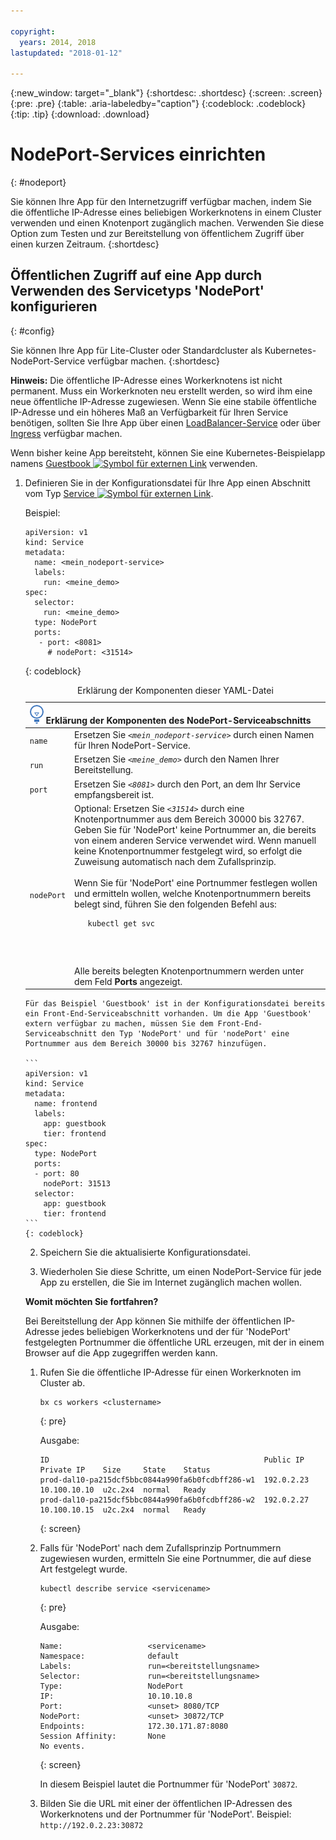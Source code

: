 ```yaml
---

copyright:
  years: 2014, 2018
lastupdated: "2018-01-12"

---
```


{:new_window: target="_blank"}
{:shortdesc: .shortdesc}
{:screen: .screen}
{:pre: .pre}
{:table: .aria-labeledby="caption"}
{:codeblock: .codeblock}
{:tip: .tip}
{:download: .download}


# NodePort-Services einrichten
{: #nodeport}

Sie können Ihre App für den Internetzugriff verfügbar machen, indem Sie die öffentliche IP-Adresse eines beliebigen Workerknotens in einem Cluster verwenden und einen Knotenport zugänglich machen. Verwenden Sie diese Option zum Testen und zur Bereitstellung von öffentlichem Zugriff über einen kurzen Zeitraum.
{:shortdesc}

## Öffentlichen Zugriff auf eine App durch Verwenden des Servicetyps 'NodePort' konfigurieren
{: #config}

Sie können Ihre App für Lite-Cluster oder Standardcluster als Kubernetes-NodePort-Service verfügbar machen.
{:shortdesc}

**Hinweis:** Die öffentliche IP-Adresse eines Workerknotens ist nicht permanent. Muss ein Workerknoten neu erstellt werden, so wird ihm eine neue öffentliche IP-Adresse zugewiesen. Wenn Sie eine stabile öffentliche IP-Adresse und ein höheres Maß an Verfügbarkeit für Ihren Service benötigen, sollten Sie Ihre App über einen [LoadBalancer-Service](cs_loadbalancer.html) oder über [Ingress](cs_ingress.html) verfügbar machen.

Wenn bisher keine App bereitsteht, können Sie eine Kubernetes-Beispielapp namens [Guestbook ![Symbol für externen Link](../icons/launch-glyph.svg "Symbol für externen Link")](https://github.com/kubernetes/kubernetes/blob/master/examples/guestbook/all-in-one/guestbook-all-in-one.yaml) verwenden.

1.  Definieren Sie in der Konfigurationsdatei für Ihre App einen Abschnitt vom Typ [Service ![Symbol für externen Link](../icons/launch-glyph.svg "Symbol für externen Link")](https://kubernetes.io/docs/concepts/services-networking/service/).

    Beispiel:

    ```
    apiVersion: v1
    kind: Service
    metadata:
      name: <mein_nodeport-service>
      labels:
        run: <meine_demo>
    spec:
      selector:
        run: <meine_demo>
      type: NodePort
      ports:
       - port: <8081>
         # nodePort: <31514>

    ```
    {: codeblock}

    <table>
    <caption>Erklärung der Komponenten dieser YAML-Datei</caption>
    <thead>
    <th colspan=2><img src="images/idea.png" alt="Ideensymbol"/> Erklärung der Komponenten des NodePort-Serviceabschnitts</th>
    </thead>
    <tbody>
    <tr>
    <td><code>name</code></td>
    <td>Ersetzen Sie <code><em>&lt;mein_nodeport-service&gt;</em></code> durch einen Namen für Ihren NodePort-Service.</td>
    </tr>
    <tr>
    <td><code>run</code></td>
    <td>Ersetzen Sie <code><em>&lt;meine_demo&gt;</em></code> durch den Namen Ihrer Bereitstellung.</td>
    </tr>
    <tr>
    <td><code>port</code></td>
    <td>Ersetzen Sie <code><em>&lt;8081&gt;</em></code> durch den Port, an dem Ihr Service empfangsbereit ist. </td>
     </tr>
     <tr>
     <td><code>nodePort</code></td>
     <td>Optional: Ersetzen Sie <code><em>&lt;31514&gt;</em></code> durch eine Knotenportnummer aus dem Bereich 30000 bis 32767. Geben Sie für 'NodePort' keine Portnummer an, die bereits von einem anderen Service verwendet wird. Wenn manuell keine Knotenportnummer festgelegt wird, so erfolgt die Zuweisung automatisch nach dem Zufallsprinzip.<br><br>Wenn Sie für 'NodePort' eine Portnummer festlegen wollen und ermitteln wollen, welche Knotenportnummern bereits belegt sind, führen Sie den folgenden Befehl aus: <pre class="pre"><code>   kubectl get svc
   </code></pre>Alle bereits belegten Knotenportnummern werden unter dem Feld **Ports** angezeigt.</td>
     </tr>
     </tbody></table>


    Für das Beispiel 'Guestbook' ist in der Konfigurationsdatei bereits ein Front-End-Serviceabschnitt vorhanden. Um die App 'Guestbook' extern verfügbar zu machen, müssen Sie dem Front-End-Serviceabschnitt den Typ 'NodePort' und für 'nodePort' eine Portnummer aus dem Bereich 30000 bis 32767 hinzufügen.

    ```
    apiVersion: v1
    kind: Service
    metadata:
      name: frontend
      labels:
        app: guestbook
        tier: frontend
    spec:
      type: NodePort
      ports:
      - port: 80
        nodePort: 31513
      selector:
        app: guestbook
        tier: frontend
    ```
    {: codeblock}

2.  Speichern Sie die aktualisierte Konfigurationsdatei.

3.  Wiederholen Sie diese Schritte, um einen NodePort-Service für jede App zu erstellen, die Sie im Internet zugänglich machen wollen.

**Womit möchten Sie fortfahren?**

Bei Bereitstellung der App können Sie mithilfe der öffentlichen IP-Adresse jedes beliebigen Workerknotens und der für 'NodePort' festgelegten Portnummer die öffentliche URL erzeugen, mit der in einem Browser auf die App zugegriffen werden kann.

1.  Rufen Sie die öffentliche IP-Adresse für einen Workerknoten im Cluster ab.

    ```
    bx cs workers <clustername>
    ```
    {: pre}

    Ausgabe:

    ```
    ID                                                Public IP   Private IP    Size     State    Status
    prod-dal10-pa215dcf5bbc0844a990fa6b0fcdbff286-w1  192.0.2.23  10.100.10.10  u2c.2x4  normal   Ready
    prod-dal10-pa215dcf5bbc0844a990fa6b0fcdbff286-w2  192.0.2.27  10.100.10.15  u2c.2x4  normal   Ready
    ```
    {: screen}

2.  Falls für 'NodePort' nach dem Zufallsprinzip Portnummern zugewiesen wurden, ermitteln Sie eine Portnummer, die auf diese Art festgelegt wurde.

    ```
    kubectl describe service <servicename>
    ```
    {: pre}

    Ausgabe:

    ```
    Name:                   <servicename>
    Namespace:              default
    Labels:                 run=<bereitstellungsname>
    Selector:               run=<bereitstellungsname>
    Type:                   NodePort
    IP:                     10.10.10.8
    Port:                   <unset> 8080/TCP
    NodePort:               <unset> 30872/TCP
    Endpoints:              172.30.171.87:8080
    Session Affinity:       None
    No events.
    ```
    {: screen}

    In diesem Beispiel lautet die Portnummer für 'NodePort' `30872`.

3.  Bilden Sie die URL mit einer der öffentlichen IP-Adressen des Workerknotens und der Portnummer für 'NodePort'. Beispiel: `http://192.0.2.23:30872`

